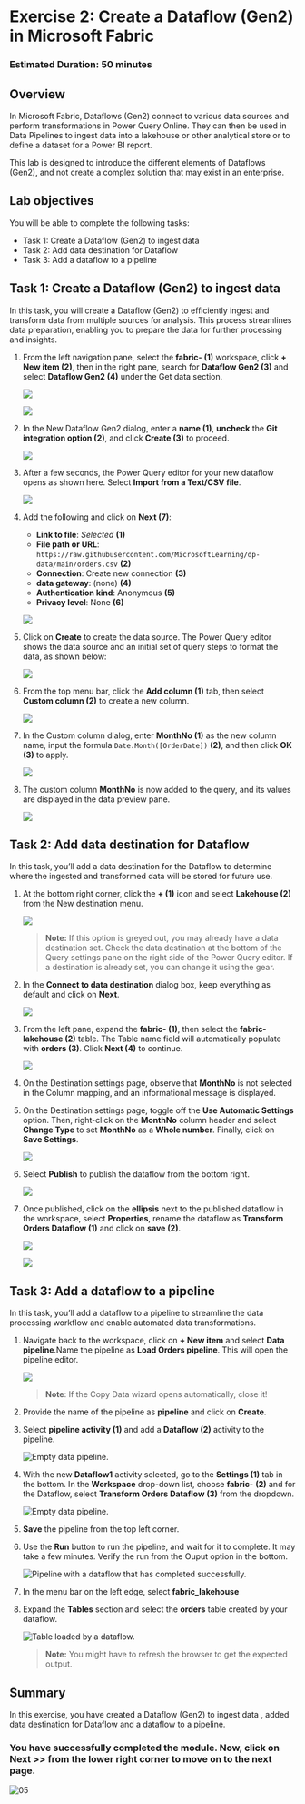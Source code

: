 # Exercise 2: Create a Dataflow (Gen2) in Microsoft Fabric

### Estimated Duration: 50 minutes

## Overview

In Microsoft Fabric, Dataflows (Gen2) connect to various data sources and perform transformations in Power Query Online. They can then be used in Data Pipelines to ingest data into a lakehouse or other analytical store or to define a dataset for a Power BI report.

This lab is designed to introduce the different elements of Dataflows (Gen2), and not create a complex solution that may exist in an enterprise.

## Lab objectives

You will be able to complete the following tasks:

- Task 1: Create a Dataflow (Gen2) to ingest data
- Task 2: Add data destination for Dataflow
- Task 3: Add a dataflow to a pipeline

## Task 1: Create a Dataflow (Gen2) to ingest data

In this task, you will create a Dataflow (Gen2) to efficiently ingest and transform data from multiple sources for analysis. This process streamlines data preparation, enabling you to prepare the data for further processing and insights.

1. From the left navigation pane, select the **fabric-<inject key="DeploymentID" enableCopy="false"/> (1)** workspace, click **+ New item (2)**, then in the right pane, search for **Dataflow Gen2 (3)** and select **Dataflow Gen2 (4)** under the Get data section.

    ![](./Images2/2/t1-1.png)

    ![](./Images2/2/t1-1p.png)

1. In the New Dataflow Gen2 dialog, enter a **name (1)**, **uncheck** the **Git integration option (2)**, and click **Create (3)** to proceed.

    ![](./Images2/2/t1-2.png)

1. After a few seconds, the Power Query editor for your new dataflow opens as shown here. Select **Import from a Text/CSV file**.

    ![](./Images2/2/t1-3.png)

1. Add the following and click on **Next (7)**:

    - **Link to file**: *Selected* **(1)**
    - **File path or URL**: `https://raw.githubusercontent.com/MicrosoftLearning/dp-data/main/orders.csv` **(2)**
    - **Connection**: Create new connection **(3)**
    - **data gateway**: (none) **(4)**
    - **Authentication kind**: Anonymous **(5)**
    - **Privacy level**: None **(6)**

    ![](./Images2/2/t1-4p.png)

1. Click on **Create** to create the data source. The Power Query editor shows the data source and an initial set of query steps to format the data, as shown below:

    ![](./Images2/2/t1-5.png)

1. From the top menu bar, click the **Add column (1)** tab, then select **Custom column (2)** to create a new column.

    ![](./Images2/2/t1-6.png)

1. In the Custom column dialog, enter **MonthNo (1)** as the new column name, input the formula `Date.Month([OrderDate])` **(2)**, and then click **OK (3)** to apply.

    ![](./Images2/2/t1-7.png)

1. The custom column **MonthNo** is now added to the query, and its values are displayed in the data preview pane.

    ![](./Images2/2/t1-8.png)

## Task 2: Add data destination for Dataflow

In this task, you’ll add a data destination for the Dataflow to determine where the ingested and transformed data will be stored for future use.

1. At the bottom right corner, click the **+ (1)** icon and select **Lakehouse (2)** from the New destination menu.

    ![](./Images2/2/t2-1.png)

   >**Note:** If this option is greyed out, you may already have a data destination set. Check the data destination at the bottom of the Query settings pane on the right side of the Power Query editor. If a destination is already set, you can change it using the gear.

2. In the **Connect to data destination** dialog box, keep everything as default and click on **Next**.

    ![](./Images2/2/t2-2.png)

4. From the left pane, expand the **fabric-<inject key="DeploymentID" enableCopy="false"/> (1)**, then select the **fabric-lakehouse<inject key="DeploymentID" enableCopy="false"/> (2)** table.
The Table name field will automatically populate with **orders (3)**.
Click **Next (4)** to continue.

    ![](./Images2/2/t2-3pa.png)

5. On the Destination settings page, observe that **MonthNo** is not selected in the Column mapping, and an informational message is displayed.

6. On the Destination settings page, toggle off the **Use Automatic Settings** option. Then, right-click on the **MonthNo** column header and select **Change Type** to set **MonthNo** as a **Whole number**. Finally, click on **Save Settings**.

    ![](./Images2/2/t2-5.png)

5. Select **Publish** to publish the dataflow from the bottom right.

    ![](./Images/ap17.png)

6. Once published, click on the **ellipsis** next to the published dataflow in the workspace, select **Properties**, rename the dataflow as **Transform Orders Dataflow (1)** and click on **save (2)**.

    ![](./Images/ap18.png)

    ![](./Images/ap19.png)

## Task 3: Add a dataflow to a pipeline

In this task, you’ll add a dataflow to a pipeline to streamline the data processing workflow and enable automated data transformations.

1. Navigate back to the workspace, click on **+ New item** and select **Data pipeline**.Name the pipeline as **Load Orders pipeline**. This will open the pipeline editor.

    ![](./Images/E1T3S1.png)
  
   > **Note**: If the Copy Data wizard opens automatically, close it!


2. Provide the name of the pipeline as **pipeline<inject key="DeploymentID" enableCopy="false"/>** and click on **Create**.

3. Select **pipeline activity (1)** and add a **Dataflow (2)** activity to the pipeline.

   ![Empty data pipeline.](./Images/dataflow_1.png)

4. With the new **Dataflow1** activity selected, go to the **Settings (1)** tab in the bottom. In the **Workspace** drop-down list, choose **fabric-<inject key="DeploymentID" enableCopy="false"/>**  **(2)** and for the Dataflow, select **Transform Orders Dataflow (3)** from the dropdown.

   ![Empty data pipeline.](./Images/transform.png)
   
6. **Save** the pipeline from the top left corner.

7. Use the **Run** button to run the pipeline, and wait for it to complete. It may take a few minutes. Verify the run from the Ouput option in the bottom.

   ![Pipeline with a dataflow that has completed successfully.](./Images/lak8.png)

8. In the menu bar on the left edge, select **fabric_lakehouse<inject key="DeploymentID" enableCopy="false"/>**

9. Expand the **Tables** section and select the **orders** table created by your dataflow.

   ![Table loaded by a dataflow.](./Images/orders_1.png)

   >**Note:** You might have to refresh the browser to get the expected output.

## Summary

In this exercise, you have created a Dataflow (Gen2) to ingest data , added data destination for Dataflow and a dataflow to a pipeline.

### You have successfully completed the module. Now, click on **Next >>** from the lower right corner to move on to the next page.
       
   ![05](./Images2/nextpage.png)
